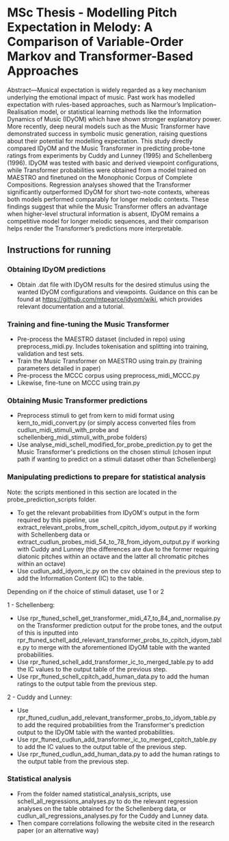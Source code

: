 # MSc Thesis - Modelling Pitch Expectation in Melody: A Comparison of Variable-Order Markov and Transformer-Based Approaches

Abstract—Musical expectation is widely regarded as a key mechanism underlying the emotional impact of music. Past work has modelled expectation with rules-based approaches, such as Narmour’s Implication–Realisation model, or statistical learning methods like the Information Dynamics of Music (IDyOM) which have shown stronger explanatory power. More recently, deep
neural models such as the Music Transformer have demonstrated success in symbolic music generation, raising questions about their potential for modelling expectation. This study directly compared IDyOM and the Music Transformer in predicting probe-tone ratings from experiments by Cuddy and Lunney (1995) and Schellenberg (1996). IDyOM was tested with basic and
derived viewpoint configurations, while Transformer probabilities were obtained from a model trained on MAESTRO and finetuned on the Monophonic Corpus of Complete Compositions. Regression analyses showed that the Transformer significantly outperformed IDyOM for short two-note contexts, whereas both models performed comparably for longer melodic contexts. These
findings suggest that while the Music Transformer offers an advantage when higher-level structural information is absent, IDyOM remains a competitive model for longer melodic sequences, and their comparison helps render the Transformer’s predictions more interpretable.

## Instructions for running

### Obtaining IDyOM predictions

- Obtain .dat file with IDyOM results for the desired stimulus using the wanted IDyOM configurations and viewpoints. Guidance on this can be found at https://github.com/mtpearce/idyom/wiki, which provides relevant documentation and a tutorial.

### Training and fine-tuning the Music Transformer

- Pre-process the MAESTRO dataset (included in repo) using preprocess_midi.py. Includes tokenisation and splitting into training, validation and test sets.
- Train the Music Transformer on MAESTRO using train.py (training parameters detailed in paper)
- Pre-process the MCCC corpus using preprocess_midi_MCCC.py
- Likewise, fine-tune on MCCC using train.py

### Obtaining Music Transformer predictions

- Preprocess stimuli to get from kern to midi format using kern_to_midi_convert.py (or simply access converted files from cudlun_midi_stimuli_with_probe and schellenberg_midi_stimuli_with_probe folders)
- Use analyse_midi_schell_modified_for_probe_prediction.py to get the Music Transformer's predictions on the chosen stimuli (chosen input path if wanting to predict on a stimuli dataset other than Schellenberg)

### Manipulating predictions to prepare for statistical analysis

Note: the scripts mentioned in this section are located in the probe_prediction_scripts folder.

- To get the relevant probabilities from IDyOM's output in the form required by this pipeline, use extract_relevant_probs_from_schell_cpitch_idyom_output.py if working with Schellenberg data or extract_cudlun_probes_midi_54_to_78_from_idyom_output.py if working with Cuddy and Lunney (the differences are due to the former requiring diatonic pitches within an octave and the latter all chromatic pitches within an octave)
- Use cudlun_add_idyom_ic.py on the csv obtained in the previous step to add the Information Content (IC) to the table.

Depending on if the choice of stimuli dataset, use 1 or 2

1 - Schellenberg: 
- Use rpr_ftuned_schell_get_transformer_midi_47_to_84_and_normalise.py on the Transformer prediction output for the probe tones, and the output of this is inputted into rpr_ftuned_schell_add_relevant_transformer_probs_to_cpitch_idyom_table.py to merge with the aforementioned IDyOM table with the wanted probabilities.
- Use rpr_ftuned_schell_add_transformer_ic_to_merged_table.py to add the IC values to the output table of the previous step.
- Use rpr_ftuned_schell_cpitch_add_human_data.py to add the human ratings to the output table from the previous step.

2 - Cuddy and Lunney:
- Use rpr_ftuned_cudlun_add_relevant_transformer_probs_to_idyom_table.py to add the required probabilities from the Transformer's prediction output to the IDyOM table with the wanted probabilities.
- Use rpr_ftuned_cudlun_add_transformer_ic_to_merged_cpitch_table.py to add the IC values to the output table of the previous step.
- Use rpr_ftuned_cudlun_add_human_data.py to add the human ratings to the output table from the previous step.

### Statistical analysis

- From the folder named statistical_analysis_scripts, use schell_all_regressions_analyses.py to do the relevant regression analyses on the table obtained for the Schellenberg data, or cudlun_all_regressions_analyses.py for the Cuddy and Lunney data.
- Then compare correlations following the website cited in the research paper (or an alternative way)


